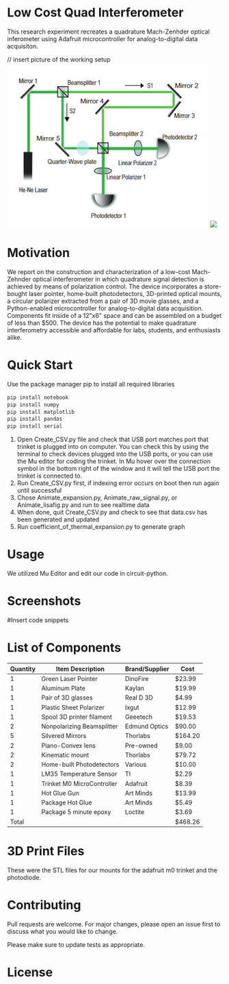 # Low Cost Quad Interferometer
This research experiment recreates a quadrature Mach-Zenhder optical inferometer using Adafruit microcontroller for analog-to-digital data acquisiton. 



// insert picture of the working setup
![](images/interferometer_schematic.png)
![](images/final_setup.HEIC)

# Motivation
We report on the construction and characterization of a low-cost Mach-Zehnder optical interferometer in which quadrature signal detection is achieved by means of polarization control. The device incorporates a store-bought laser pointer, home-built photodetectors, 3D-printed optical mounts, a circular polarizer extracted from a pair of 3D movie glasses, and a Python-enabled microcontroller for analog-to-digital data acquisition. Components fit inside of a 12"x6" space and can be assembled on a budget of less than \$500. The device has the potential to make quadrature interferometry accessible and affordable for labs, students, and enthusiasts alike.

# Quick Start
Use the package manager pip to install all required libraries
```bash
pip install notebook
pip install numpy
pip install matplotlib
pip install pandas
pip install serial
```
1. Open Create_CSV.py file and check that USB port matches port that trinket is plugged into
on computer. You can check this by using the terminal to check devices plugged into the USB
ports, or you can use the Mu editor for coding the trinket. In Mu hover over the connection
symbol in the bottom right of the window and it will tell the USB port the trinket is connected to.
2. Run Create_CSV.py first, if indexing error occurs on boot then run again until successful
3. Chose Animate_expansion.py, Animate_raw_signal.py, or Animate_lisafig.py and run to see
realtime data
4. When done, quit Create_CSV.py and check to see that data.csv has been generated and
updated
5. Run coefficient_of_thermal_expansion.py to generate graph
# Usage
We utilized Mu Editor and edit our code in circuit-python.

# Screenshots
#Insert code snippets

# List of Components
Quantity | Item Description | Brand/Supplier | Cost 
-------- | ---------------- | -------------- | ------
1 | Green Laser Pointer | DinoFire | $23.99
1 | Aluminum Plate | Kaylan | $19.99
1 | Pair of 3D glasses | Real D 3D | $4.99
1 | Plastic Sheet Polarizer | Ixgut | $12.99
1 | Spool 3D printer filament | Geeetech | $19.53
2 | Nonpolarizing Beamsplitter | Edmund Optics | $90.00
5 | Silvered Mirrors | Thorlabs | $164.20
2 | Plano-Convex lens | Pre-owned | $9.00
2 | Kinematic mount | Thorlabs | $79.72
2 | Home-built Photodetectors | Various | $10.00
1 | LM35 Temperature Sensor | TI | $2.29
1 | Trinket M0 MicroController | Adafruit | $8.39
1 | Hot Glue Gun | Art Minds | $13.99
1 | Package Hot Glue | Art Minds | $5.49
1 | Package 5 minute epoxy | Loctite | $3.69
Total | | |$468.26


# 3D Print Files
These were the STL files for our mounts for the adafruit m0 trinket and the photodiode. 

# Contributing
Pull requests are welcome. For major changes, please open an issue first to discuss what you would like to change.

Please make sure to update tests as appropriate.
# License
